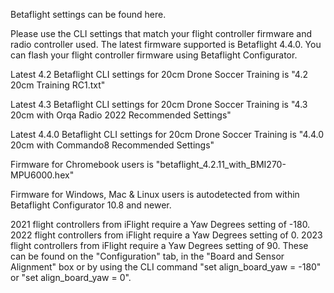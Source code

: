 Betaflight settings can be found here.

Please use the CLI settings that match your flight controller firmware and radio controller used. The latest firmware supported is Betaflight 4.4.0. You can flash your flight controller firmware using Betaflight Configurator.

Latest 4.2 Betaflight CLI settings for 20cm Drone Soccer Training is "4.2 20cm Training RC1.txt"

Latest 4.3 Betaflight CLI settings for 20cm Drone Soccer Training is "4.3 20cm with Orqa Radio 2022 Recommended Settings"

Latest 4.4.0 Betaflight CLI settings for 20cm Drone Soccer Training is "4.4.0 20cm with Commando8 Recommended Settings"

Firmware for Chromebook users is "betaflight_4.2.11_with_BMI270-MPU6000.hex"

Firmware for Windows, Mac & Linux users is autodetected from within Betaflight Configurator 10.8 and newer.

2021 flight controllers from iFlight require a Yaw Degrees setting of -180.
2022 flight controllers from iFlight require a Yaw Degrees setting of 0.
2023 flight controllers from iFlight require a Yaw Degrees setting of 90.
These can be found on the "Configuration" tab, in the "Board and Sensor Alignment" box or by using the CLI command "set align_board_yaw = -180" or "set align_board_yaw = 0".
